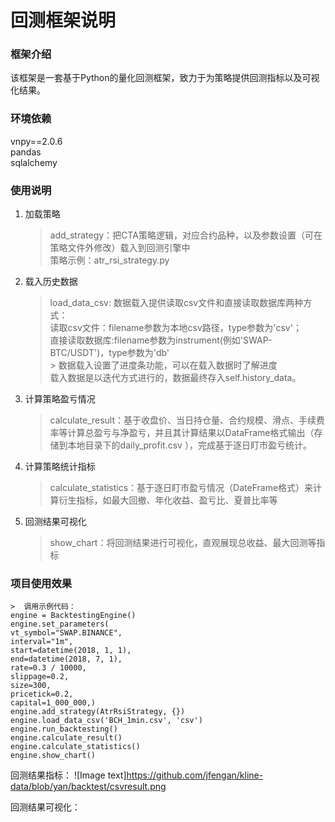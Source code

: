 回测框架说明
===========================
### 框架介绍
该框架是一套基于Python的量化回测框架，致力于为策略提供回测指标以及可视化结果。

### 环境依赖
vnpy==2.0.6  
pandas  
sqlalchemy

### 使用说明
1. 加载策略  

   >add_strategy：把CTA策略逻辑，对应合约品种，以及参数设置（可在策略文件外修改）载入到回测引擎中  
   策略示例：atr_rsi_strategy.py

2. 载入历史数据  
    >load_data_csv:
    数据载入提供读取csv文件和直接读取数据库两种方式：  
    读取csv文件：filename参数为本地csv路径，type参数为'csv'；  
    直接读取数据库:filename参数为instrument(例如'SWAP-BTC/USDT')，type参数为'db'  
               >
    数据载入设置了进度条功能，可以在载入数据时了解进度  
    载入数据是以迭代方式进行的，数据最终存入self.history_data。

3. 计算策略盈亏情况
    > calculate_result：基于收盘价、当日持仓量、合约规模、滑点、手续费率等计算总盈亏与净盈亏，并且其计算结果以DataFrame格式输出（存储到本地目录下的daily_profit.csv ），完成基于逐日盯市盈亏统计。

4. 计算策略统计指标
    > calculate_statistics：基于逐日盯市盈亏情况（DateFrame格式）来计算衍生指标，如最大回撤、年化收益、盈亏比、夏普比率等

5. 回测结果可视化
    > show_chart：将回测结果进行可视化，直观展现总收益、最大回测等指标

### 项目使用效果
    >  调用示例代码：
    engine = BacktestingEngine()
    engine.set_parameters(
    vt_symbol="SWAP.BINANCE",
    interval="1m",
    start=datetime(2018, 1, 1),
    end=datetime(2018, 7, 1),
    rate=0.3 / 10000,
    slippage=0.2,
    size=300,
    pricetick=0.2,
    capital=1_000_000,)
    engine.add_strategy(AtrRsiStrategy, {})
    engine.load_data_csv('BCH_1min.csv', 'csv')
    engine.run_backtesting()
    engine.calculate_result()
    engine.calculate_statistics()
    engine.show_chart() 
 
 回测结果指标：
 ![Image text]https://github.com/jfengan/kline-data/blob/yan/backtest/csvresult.png
 
 回测结果可视化：  
